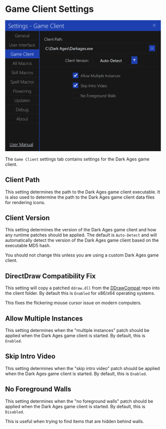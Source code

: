 # Game Client Settings

![image](../screenshots/settings-game-client.png)

The `Game Client` settings tab contains settings for the Dark Ages game client.

## Client Path

This setting determines the path to the Dark Ages game client executable.
It is also used to determine the path to the Dark Ages game client data files for rendering icons.

## Client Version

This setting determines the version of the Dark Ages game client and how any runtime patches should be applied.
The default is `Auto-Detect` and will automatically detect the version of the Dark Ages game client based on the executable MD5 hash.

You should not change this unless you are using a custom Dark Ages game client.

## DirectDraw Compatibility Fix

This setting will copy a patched `ddraw.dll` from the [DDrawCompat](https://github.com/narzoul/DDrawCompat) repo into the client folder.
By default this is `Enabled` for x86/x64 operating systems.

This fixes the flickering mouse cursor issue on modern computers.

## Allow Multiple Instances

This setting determines when the "multiple instances" patch should be applied when the Dark Ages game client is started.
By default, this is `Enabled`.

## Skip Intro Video

This setting determines when the "skip intro video" patch should be applied when the Dark Ages game client is started.
By default, this is `Enabled`.

## No Foreground Walls

This setting determines when the "no foreground walls" patch should be applied when the Dark Ages game client is started.
By default, this is `Disabled`.

This is useful when trying to find items that are hidden behind walls.
